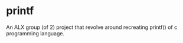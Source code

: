 # printf
An ALX group (of 2) project that revolve around recreating printf() of c programming language.
